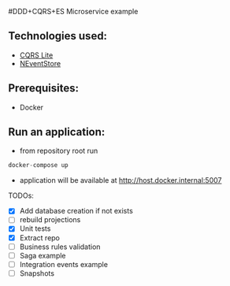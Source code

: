 #DDD+CQRS+ES Microservice example

## Technologies used:
- [CQRS Lite](https://github.com/gautema/CQRSlite)
- [NEventStore](https://github.com/NEventStore/NEventStore)

## Prerequisites:

- Docker

## Run an application:

- from repository root run

```c#
docker-compose up
```

- application will be available at http://host.docker.internal:5007

TODOs:
- [x] Add database creation if not exists
- [ ] rebuild projections
- [x] Unit tests
- [x] Extract repo
- [ ] Business rules validation
- [ ] Saga example
- [ ] Integration events example
- [ ] Snapshots